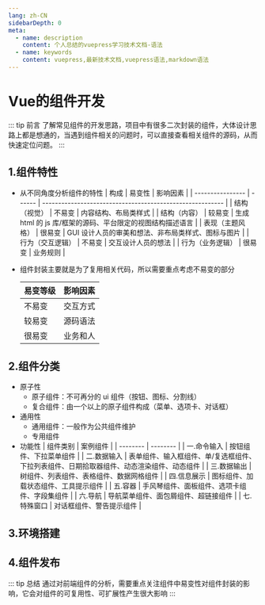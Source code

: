 ```yaml
---
lang: zh-CN
sidebarDepth: 0
meta:
  - name: description
    content: 个人总结的vuepress学习技术文档-语法
  - name: keywords
    content: vuepress,最新技术文档,vuepress语法,markdown语法
---
```


# Vue的组件开发

::: tip 前言
了解常见组件的开发思路，项目中有很多二次封装的组件，大体设计思路上都是想通的，当遇到组件相关的问题时，可以直接查看相关组件的源码，从而快速定位问题。
:::

## 1.组件特性

- 从不同角度分析组件的特性
  | 构成 | 易变性 | 影响因素 |
  | ---------------- | ------ | --------------------------------------------------------- |
  | 结构（视觉） | 不易变 | 内容结构、布局类样式 |
  | 结构（内容） | 较易变 | 生成 html 的 js 库/框架的源码、平台限定的视图结构描述语言 |
  | 表现（主题风格） | 很易变 | GUI 设计人员的审美和想法、非布局类样式、图标与图片 |
  | 行为（交互逻辑） | 不易变 | 交互设计人员的想法 |
  | 行为（业务逻辑） | 很易变 | 业务规则 |

- 组件封装主要就是为了复用相关代码，所以需要重点考虑不易变的部分

  | 易变等级 | 影响因素 |
  | -------- | -------- |
  | 不易变   | 交互方式 |
  | 较易变   | 源码语法 |
  | 很易变   | 业务和人 |

## 2.组件分类

- 原子性
  - 原子组件：不可再分的 ui 组件（按钮、图标、分割线）
  - 复合组件：由一个以上的原子组件构成（菜单、选项卡、对话框）
- 通用性
  - 通用组件：一般作为公共组件维护
  - 专用组件
- 功能性
  | 组件类别 | 案例组件 |
  | -------- | -------- |
  | 一.命令输入 | 按钮组件、下拉菜单组件 |
  | 二.数据输入 | 表单组件、输入框组件、单/复选框组件、下拉列表组件、日期拾取器组件、动态渲染组件、动态组件 |
  | 三.数据输出 | 树组件、列表组件、表格组件、数据网格组件 |
  | 四.信息展示 | 图标组件、加载状态组件、工具提示组件 |
  | 五.容器 | 手风琴组件、面板组件、选项卡组件、字段集组件 |
  | 六.导航 | 导航菜单组件、面包屑组件、超链接组件 |
  | 七.特殊窗口 | 对话框组件、警告提示组件 |

## 3.环境搭建

## 4.组件发布

::: tip 总结
通过对前端组件的分析，需要重点关注组件中易变性对组件封装的影响，它会对组件的可复用性、可扩展性产生很大影响
:::
